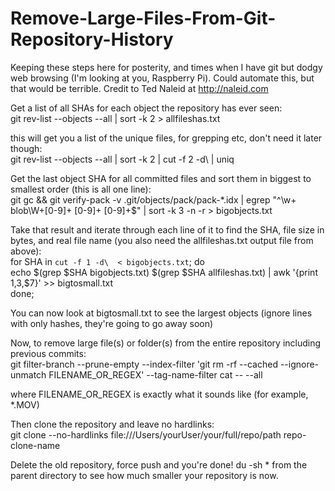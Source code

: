 # Remove-Large-Files-From-Git-Repository-History

Keeping these steps here for posterity, and times when I have git but dodgy web browsing (I'm looking at you, Raspberry Pi). Could automate this, but that would be terrible. Credit to Ted Naleid at http://naleid.com

Get a list of all SHAs for each object the repository has ever seen:  
git rev-list --objects --all | sort -k 2 > allfileshas.txt

this will get you a list of the unique files, for grepping etc, don't need it later though:  
git rev-list --objects --all | sort -k 2 | cut -f 2 -d\  | uniq

Get the last object SHA for all committed files and sort them in biggest to smallest order (this is all one line):  
git gc && git verify-pack -v .git/objects/pack/pack-*.idx | egrep "^\w+ blob\W+[0-9]+ [0-9]+ [0-9]+$" | sort -k 3 -n -r > bigobjects.txt

Take that result and iterate through each line of it to find the SHA, file size in bytes, and real file name (you also need the allfileshas.txt output file from above):  
for SHA in `cut -f 1 -d\  < bigobjects.txt`; do  
echo $(grep $SHA bigobjects.txt) $(grep $SHA allfileshas.txt) | awk '{print $1,$3,$7}' >> bigtosmall.txt  
done;  

You can now look at bigtosmall.txt to see the largest objects (ignore lines with only hashes, they're going to go away soon)  
  
Now, to remove large file(s) or folder(s) from the entire repository including previous commits:  
git filter-branch --prune-empty --index-filter 'git rm -rf --cached --ignore-unmatch FILENAME_OR_REGEX' --tag-name-filter cat -- --all  

where FILENAME_OR_REGEX is exactly what it sounds like (for example, *.MOV)

Then clone the repository and leave no hardlinks:  
git clone --no-hardlinks file:///Users/yourUser/your/full/repo/path repo-clone-name  

Delete the old repository, force push and you're done! du -sh * from the parent directory to see how much smaller your repository is now.
